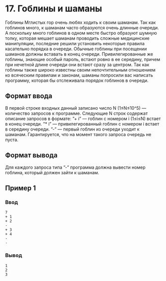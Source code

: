 # 17. Гоблины и шаманы

Гоблины Мглистых гор очень любях ходить к своим шаманам. Так как гоблинов много, к шаманам часто образуются очень
длинные очереди. А поскольку много гоблинов в одном месте быстро образуют шумную толку, которая мешает шаманам проводить
сложные медицинские манипуляции, последние решили установить некоторые правила касательно порядка в очереди.
Обычные гоблины при посещении шаманов должны вставать в конец очереди. Привилегированные же гоблины, знающие особый
пароль, встают ровно в ее середину, причем при нечетной длине очереди они встают сразу за центром.
Так как гоблины также широко известны своим непочтительным отношением ко всяческим правилам и законам, шаманы попросили
вас написать программу, которая бы отслеживала порядок гоблинов в очереди.

## Формат ввода

В первой строке входных данный записано число N (1≤N≤10^5) — количество запросов к программе. Следующие N строк содержат
описание запросов в формате:
”+ i” — гоблин с номером i (1≤i≤N) встает в конец очереди.
”* i” — привилегированный гоблин с номером i встает в середину очереди.
”-” — первый гоблин из очереди уходит к шаманам. Гарантируется, что на момент такого запроса очередь не пуста.

## Формат вывода

Для каждого запроса типа ”-” программа должна вывести номер гоблина, который должен зайти к шаманам.

## Пример 1

### Ввод

    7
    + 1
    + 2
    -
    + 3
    + 4
    -
    -


### Вывод

    1
    2
    3
